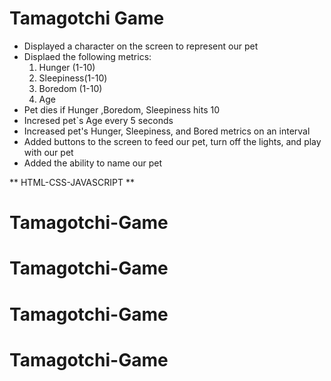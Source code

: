 
# Tamagotchi Game #
- Displayed a character on the screen to represent our pet
-  Displaed the following metrics:
   1. Hunger (1-10)
   2. Sleepiness(1-10)
   3. Boredom (1-10)
   4. Age
- Pet dies if Hunger ,Boredom, Sleepiness hits  10
-  Incresed pet`s Age every 5 seconds
-  Increased pet's Hunger, Sleepiness, and Bored metrics on an interval 
-  Added buttons to the screen to feed our pet, turn off the lights, and play with our pet
-  Added the ability to name our pet





**  HTML-CSS-JAVASCRIPT **


# Tamagotchi-Game
# Tamagotchi-Game
# Tamagotchi-Game
# Tamagotchi-Game
